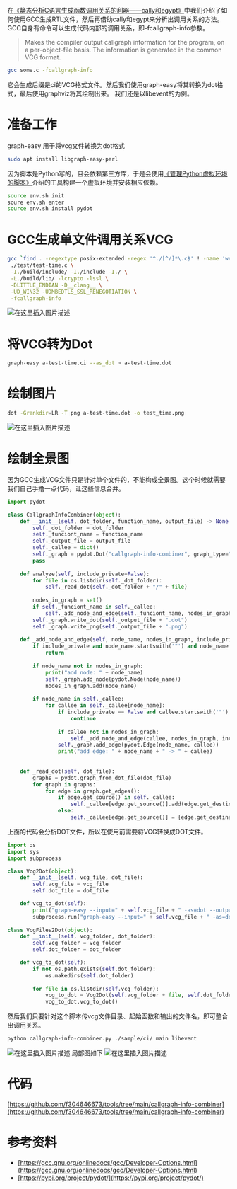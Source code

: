 在[《静态分析C语言生成函数调用关系的利器——cally和egypt》](https://fangliang.blog.csdn.net/article/details/135831473)中我们介绍了如何使用GCC生成RTL文件，然后再借助cally和egypt来分析出调用关系的方法。GCC自身有命令可以生成代码内部的调用关系，即-fcallgraph-info参数。

> Makes the compiler output callgraph information for the program, on a per-object-file basis. The information is generated in the common VCG format. 

```bash
gcc some.c -fcallgraph-info
```
它会生成后缀是ci的VCG格式文件。然后我们使用graph-easy将其转换为dot格式，最后使用graphviz将其绘制出来。
我们还是以libevent的为例。
# 准备工作
graph-easy 用于将vcg文件转换为dot格式
```bash
sudo apt install libgraph-easy-perl
```
因为脚本是Python写的，且会依赖第三方库，于是会使用[《管理Python虚拟环境的脚本》](https://fangliang.blog.csdn.net/article/details/135446309)介绍的工具构建一个虚拟环境并安装相应依赖。

```bash
source env.sh init
soure env.sh enter
source env.sh install pydot
```

# GCC生成单文件调用关系VCG

```bash
gcc `find . -regextype posix-extended -regex '^./[^/]*\.c$' ! -name 'wepoll.c' ! -name 'win32select.c' ! -name 'evthread_win32.c' ! -name 'buffer_iocp.c' ! -name 'bufferevent_async.c' ! -name 'arc4random.c' ! -name 'event_iocp.c' ! -name 'bufferevent_mbedtls.c'` \
 ./test/test-time.c \
 -I./build/include/ -I./include -I./ \
 -L./build/lib/ -lcrypto -lssl \
 -DLITTLE_ENDIAN -D__clang__ \
 -UD_WIN32 -UDMBEDTLS_SSL_RENEGOTIATION \
 -fcallgraph-info
```
![在这里插入图片描述](https://img-blog.csdnimg.cn/direct/fabd8511fd58493da639346936fd0524.png)
# 将VCG转为Dot
```bash
graph-easy a-test-time.ci --as_dot > a-test-time.dot
```
# 绘制图片
```bash
dot -Grankdir=LR -T png a-test-time.dot -o test_time.png  
```
![在这里插入图片描述](https://img-blog.csdnimg.cn/direct/28f161801e3c46d8b232925aa50148b6.png#pic_center)
# 绘制全景图
因为GCC生成VCG文件只是针对单个文件的，不能构成全景图。这个时候就需要我们自己手撸一点代码，让这些信息合并。

```python
import pydot

class CallgraphInfoCombiner(object):
    def __init__(self, dot_folder, function_name, output_file) -> None:
        self._dot_folder = dot_folder
        self._funciont_name = function_name
        self._output_file = output_file
        self._callee = dict()
        self._graph = pydot.Dot("callgraph-info-combiner", graph_type="graph", bgcolor="white")
        pass
    
    def analyze(self, include_private=False):
        for file in os.listdir(self._dot_folder):
            self._read_dot(self._dot_folder + "/" + file)
            
        nodes_in_graph = set()
        if self._funciont_name in self._callee:
            self._add_node_and_edge(self._funciont_name, nodes_in_graph, include_private)
        self._graph.write_dot(self._output_file + ".dot")
        self._graph.write_png(self._output_file + ".png")
        
    def _add_node_and_edge(self, node_name, nodes_in_graph, include_private=False):
        if include_private and node_name.startswith('"') and node_name.endswith('"'):
            return
        
        if node_name not in nodes_in_graph:
            print("add node: " + node_name)
            self._graph.add_node(pydot.Node(node_name))
            nodes_in_graph.add(node_name)
            
        if node_name in self._callee:
            for callee in self._callee[node_name]:
                if include_private == False and callee.startswith('"') and callee.endswith('"'):
                    continue
        
                if callee not in nodes_in_graph:
                    self._add_node_and_edge(callee, nodes_in_graph, include_private)
                self._graph.add_edge(pydot.Edge(node_name, callee))
                print("add edge: " + node_name + " -> " + callee)
        
    
    def _read_dot(self, dot_file):
        graphs = pydot.graph_from_dot_file(dot_file)
        for graph in graphs:                    
            for edge in graph.get_edges():
                if edge.get_source() in self._callee:
                    self._callee[edge.get_source()].add(edge.get_destination())
                else:
                    self._callee[edge.get_source()] = {edge.get_destination()}
```
上面的代码会分析DOT文件，所以在使用前需要将VCG转换成DOT文件。

```python
import os
import sys
import subprocess

class Vcg2Dot(object):
    def __init__(self, vcg_file, dot_file):
        self.vcg_file = vcg_file
        self.dot_file = dot_file

    def vcg_to_dot(self):
        print("graph-easy --input=" + self.vcg_file + " -as=dot --output=" + self.dot_file)
        subprocess.run("graph-easy --input=" + self.vcg_file + " -as=dot --output=" + self.dot_file, shell=True)
        
class VcgFiles2Dot(object):
    def __init__(self, vcg_folder, dot_folder):
        self.vcg_folder = vcg_folder
        self.dot_folder = dot_folder

    def vcg_to_dot(self):
        if not os.path.exists(self.dot_folder):
            os.makedirs(self.dot_folder)
        
        for file in os.listdir(self.vcg_folder):
            vcg_to_dot = Vcg2Dot(self.vcg_folder + file, self.dot_folder + file + ".dot")
            vcg_to_dot.vcg_to_dot()
```
然后我们只要针对这个脚本传vcg文件目录、起始函数和输出的文件名，即可整合出调用关系。
```bash
python callgraph-info-combiner.py ./sample/ci/ main libevent
```
![在这里插入图片描述](https://img-blog.csdnimg.cn/direct/63532d8942df42e09c912b878b69a97c.png#pic_center)
局部图如下
![在这里插入图片描述](https://img-blog.csdnimg.cn/direct/71bda132a4e94df3a59149e1cec87124.png)


# 代码
[https://github.com/f304646673/tools/tree/main/callgraph-info-combiner](https://github.com/f304646673/tools/tree/main/callgraph-info-combiner)
# 参考资料

 - [https://gcc.gnu.org/onlinedocs/gcc/Developer-Options.html](https://gcc.gnu.org/onlinedocs/gcc/Developer-Options.html)
 - [https://pypi.org/project/pydot/](https://pypi.org/project/pydot/)
